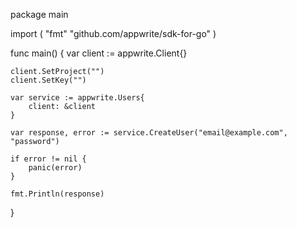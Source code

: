 package main

import (
    "fmt"
    "github.com/appwrite/sdk-for-go"
)

func main() {
    var client := appwrite.Client{}

    client.SetProject("")
    client.SetKey("")

    var service := appwrite.Users{
        client: &client
    }

    var response, error := service.CreateUser("email@example.com", "password")

    if error != nil {
        panic(error)
    }

    fmt.Println(response)
}